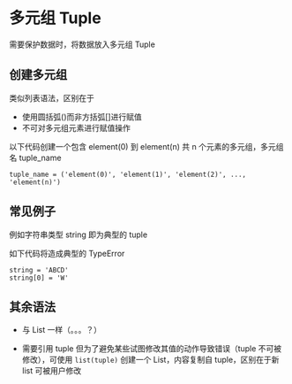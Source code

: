 # 多元组 Tuple  #

需要保护数据时，将数据放入多元组 Tuple

## 创建多元组 ##

类似列表语法，区别在于

- 使用圆括弧()而非方括弧[]进行赋值
- 不可对多元组元素进行赋值操作

以下代码创建一个包含 element(0) 到 element(n) 共 n 个元素的多元组，多元组名 tuple_name

`tuple_name = ('element(0)', 'element(1)', 'element(2)', ..., 'element(n)')`

## 常见例子 ##

例如字符串类型 string 即为典型的 tuple

如下代码将造成典型的 TypeError

`string = 'ABCD'`  
`string[0] = 'W'`  

## 其余语法 ##

- 与 List 一样（。。。？）

- 需要引用 tuple 但为了避免某些试图修改其值的动作导致错误（tuple 不可被修改），可使用 `list(tuple)` 创建一个 List，内容复制自 tuple，区别在于新 list 可被用户修改